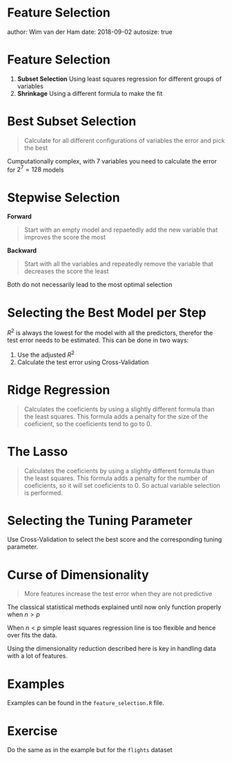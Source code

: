 

Feature Selection
========================================================
author: Wim van der Ham
date: 2018-09-02
autosize: true

Feature Selection
========================================================

1. **Subset Selection** Using least squares regression for different groups of variables
1. **Shrinkage** Using a different formula to make the fit

Best Subset Selection
========================================================

> Calculate for all different configurations of variables the error and pick the best

Cumputationally complex, with 7 variables you need to calculate the error for $2^7=128$ models 

Stepwise Selection
========================================================

**Forward**

> Start with an empty model and repaetedly add the new variable that improves the score the most

**Backward**

> Start with all the variables and repeatedly remove the variable that decreases the score the least

Both do not necessarily lead to the most optimal selection

Selecting the Best Model per Step
========================================================

$R^2$ is always the lowest for the model with all the predictors, therefor the test error needs to be estimated. This can be done in two ways:

1. Use the adjusted $R^2$
1. Calculate the test error using Cross-Validation

Ridge Regression
========================================================

> Calculates the coeficients by using a slightly different formula than the least squares. This formula adds a penalty for the size of the coeficient, so the coeficients tend to go to 0.

The Lasso
========================================================

> Calculates the coeficients by using a slightly different formula than the least squares. This formula adds a penalty for the number of coeficients, so it will set coeficients to 0. So actual variable selection is performed.

Selecting the Tuning Parameter
========================================================

Use Cross-Validation to select the best score and the corresponding tuning parameter.

Curse of Dimensionality
========================================================

> More features increase the test error when they are not predictive

The classical statistical methods explained until now only function properly when $n > p$

When $n < p$ simple least squares regression line is too flexible and hence over fits the data.

Using the dimensionality reduction described here is key in handling data with a lot of features.

Examples
========================================================

Examples can be found in the `feature_selection.R` file.

Exercise
========================================================

Do the same as in the example but for the `flights` dataset
